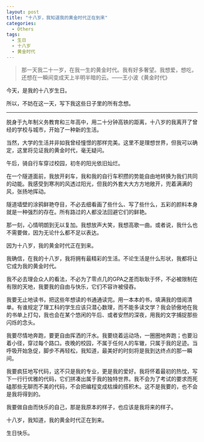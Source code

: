 ```yaml
---
layout: post
title: "十八岁，我知道我的黄金时代正在到来"
categories:
  - Others
tags:
  - 生日
  - 十八岁
  - 黄金时代
---
```


> 那一天我二十一岁，在我一生的黄金时代。我有好多奢望。我想爱，想吃，还想在一瞬间变成天上半明半暗的云。——王小波《黄金时代》

今天，是我的十八岁生日。

所以，不妨在这一天，写下我这些日子里的所有念想。

----

脱身于九年制义务教育和三年高中，用二十分钟高铁的距离，十八岁的我离开了曾经的学校与城市，开始了一种新的生活。

当然，大学的生活并非如我曾经憧憬的那样完美。这里不是理想世界，但我可以确定，这里将见证我的黄金时代，毫无疑问。

午后，骑自行车穿过校园，初冬的阳光依旧灿烂。

在一个隧道面前，我放开刹车，我和我的自行车积攒的势能自由地转换为我们共同的动能。我感受到寒冽的风透过阳光，但我的外套大大方方地敞开，兜着满满的风，张扬地挥动。

隧道墙壁的涂鸦鲜艳夺目，不必去细看画了些什么、写了些什么，五彩的颜料本身就是一种强烈的存在。所有路过的人都没法回避它们的鲜艳。

那一刻，心情明朗到无以复加。我想放声大笑，我想高歌一曲。或者说，我什么也不需要做，因为无论什么都不足以表达。

因为十八岁，我的黄金时代正在到来。

我确信，在我的十八岁，我将拥有最精彩的生活。不论生活是什么形状，我都将让它成为我的黄金时代。

我不必去理会众人的看法，不必为了零点几的GPA之差而耿耿于怀，不必被限制在有限的天地，我要我的自由与快乐，它们不容许被侵吞。

我要无止地读书，把这些年想读的书通通读完。用一本本的书，填满我的借阅清单。有谁规定了理工科的学生应该只潜心数理，而不能多读文学？我会骄傲地在我的书单上打勾，我也会在某个悠闲的午后、或者安然的深夜，用我的文字捕捉那些闪烁的念头。

我要尽情地奔跑，要更自由挥洒的汗水。我要绕着运动场，一圈圈地奔跑；也要沿着小径，穿过每个路口。夜晚的校园，不属于任何人的车辙，只属于我的足迹。当呼吸开始急促，脚步不再轻松，我知道，最美好的时刻将是我到达终点的那一瞬间。

我要疯狂地写代码，这不只是我的专业，更是我的爱好。我将怀着最初的热忱，写下一行行优雅的代码，它们拼凑出属于我的独特世界。我不会为了考试的要求而死磕那些无聊而不美的代码，不会把编程变成枯燥的搭积木。这不是我要的，也不会是我将得到的。

我要做自由而快乐的自己，那是我原本的样子，也应该是我将来的样子。

十八岁，我知道，我的黄金时代正在到来。

生日快乐。




